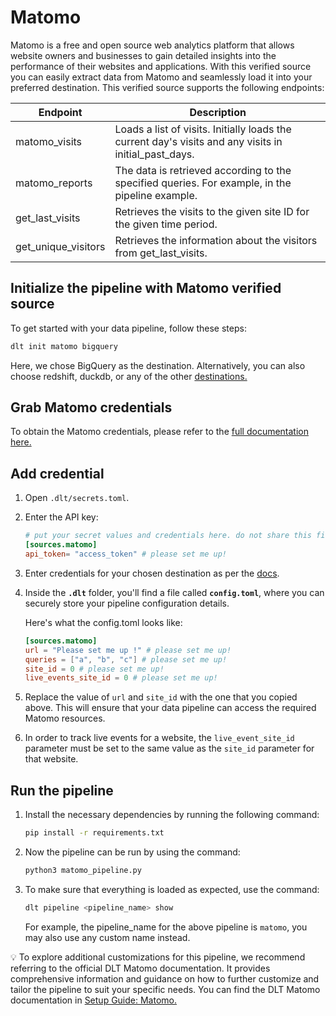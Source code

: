 # Matomo

Matomo is a free and open source web analytics platform that allows website owners and businesses to gain detailed insights into the performance of their websites and applications. With this verified source you can easily extract data from Matomo and seamlessly load it into your preferred destination. This verified source supports the following endpoints:

| Endpoint | Description |
| --- | --- |
| matomo_visits | Loads a list of visits. Initially loads the current day's visits and any visits in initial_past_days. |
| matomo_reports | The data is retrieved according to the specified queries. For example, in the pipeline example. |
| get_last_visits | Retrieves the visits to the given site ID for the given time period. |
| get_unique_visitors | Retrieves the information about the visitors from get_last_visits. |

## Initialize the pipeline with Matomo verified source
To get started with your data pipeline, follow these steps:
```bash
dlt init matomo bigquery
```

Here, we chose BigQuery as the destination. Alternatively, you can also choose redshift, duckdb, or any of the other [destinations.](https://dlthub.com/docs/dlt-ecosystem/destinations/)

## Grab Matomo credentials

To obtain the Matomo credentials, please refer to the [full documentation here.](https://dlthub.com/docs/dlt-ecosystem/verified-sources/matomo)

## **Add credential**

1. Open `.dlt/secrets.toml`.
2. Enter the API key:
    
    ```toml
    # put your secret values and credentials here. do not share this file and do not push it to github
    [sources.matomo]
    api_token= "access_token" # please set me up!
    ```
    
3. Enter credentials for your chosen destination as per the [docs](https://dlthub.com/docs/dlt-ecosystem/destinations/).
4. Inside the **`.dlt`** folder, you'll find a file called **`config.toml`**, where you can securely store your pipeline configuration details.
    
    Here's what the config.toml looks like:
    
    ```toml
    [sources.matomo]
    url = "Please set me up !" # please set me up!
    queries = ["a", "b", "c"] # please set me up!
    site_id = 0 # please set me up!
    live_events_site_id = 0 # please set me up!
    ```
    
5. Replace the value of `url` and `site_id` with the one that you copied above. This will ensure that your data pipeline can access the required Matomo resources.
6. In order to track live events for a website, the `live_event_site_id` parameter must be set to the same value as the `site_id` parameter for that website.

## Run the pipeline

1. Install the necessary dependencies by running the following command:
    
    ```bash
    pip install -r requirements.txt
    ```
    
2. Now the pipeline can be run by using the command:
    
    ```bash
    python3 matomo_pipeline.py
    ```
    
3. To make sure that everything is loaded as expected, use the command:
    
    ```bash
    dlt pipeline <pipeline_name> show
    ```
    
    For example, the pipeline_name for the above pipeline is `matomo`, you may also use any custom name instead.
    


💡 To explore additional customizations for this pipeline, we recommend referring to the official DLT Matomo documentation. It provides comprehensive information and guidance on how to further customize and tailor the pipeline to suit your specific needs. You can find the DLT Matomo documentation in [Setup Guide: Matomo.](https://dlthub.com/docs/dlt-ecosystem/verified-sources/matomo)
